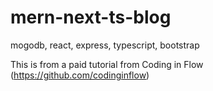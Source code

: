 # mern-next-ts-blog
mogodb, react, express, typescript, bootstrap

This is from a paid tutorial from Coding in Flow (https://github.com/codinginflow)
